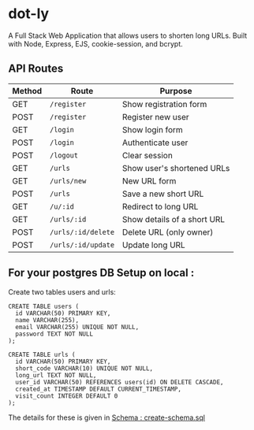 # dot-ly
A Full Stack Web Application that allows users to shorten long URLs. Built with Node, Express, EJS, cookie-session, and bcrypt.



## API Routes 

| Method | Route              | Purpose                     |
| ------ | ------------------ | --------------------------- |
| GET    | `/register`        | Show registration form      |
| POST   | `/register`        | Register new user           |
| GET    | `/login`           | Show login form             |
| POST   | `/login`           | Authenticate user           |
| POST   | `/logout`          | Clear session               |
| GET    | `/urls`            | Show user's shortened URLs  |
| GET    | `/urls/new`        | New URL form                |
| POST   | `/urls`            | Save a new short URL        |
| GET    | `/u/:id`           | Redirect to long URL        |
| GET    | `/urls/:id`        | Show details of a short URL |
| POST   | `/urls/:id/delete` | Delete URL (only owner)     |
| POST   | `/urls/:id/update` | Update long URL             |


## For your postgres DB Setup on local  :
Create two tables users and urls:

```
CREATE TABLE users (
  id VARCHAR(50) PRIMARY KEY,
  name VARCHAR(255),
  email VARCHAR(255) UNIQUE NOT NULL,
  password TEXT NOT NULL
);
```


```
CREATE TABLE urls (
  id VARCHAR(50) PRIMARY KEY,
  short_code VARCHAR(10) UNIQUE NOT NULL,
  long_url TEXT NOT NULL,
  user_id VARCHAR(50) REFERENCES users(id) ON DELETE CASCADE,
  created_at TIMESTAMP DEFAULT CURRENT_TIMESTAMP,
  visit_count INTEGER DEFAULT 0
);
```

The details for these is given in [Schema : create-schema.sql](data/create-schema.sql)